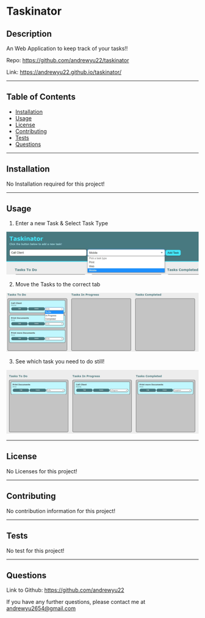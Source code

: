 # Taskinator

## Description 

An Web Application to keep track of your tasks!!

Repo: https://github.com/andrewyu22/taskinator

Link: https://andrewyu22.github.io/taskinator/

---
## Table of Contents 

* [Installation](#installation)
* [Usage](#usage)
* [License](#license)
* [Contributing](#contributing)
* [Tests](#tests)
* [Questions](#questions)

---
## Installation

No Installation required for this project!

---
## Usage 

1) Enter a new Task & Select Task Type

![newTask](assets/images/new.JPG)

2) Move the Tasks to the correct tab

![move](assets/images/move.JPG)

3) See which task you need to do still!

![result](assets/images/result.JPG)

---
## License

No Licenses for this project!

---
## Contributing

No contribution information for this project!

---
## Tests

No test for this project!

---
## Questions

Link to Github: https://github.com/andrewyu22

If you have any further questions, please contact me at andrewyu2654@gmail.com